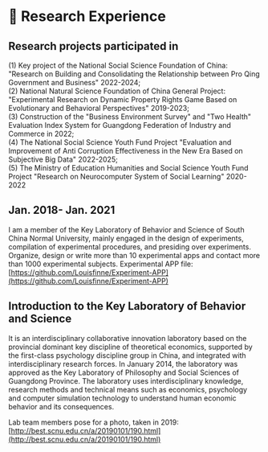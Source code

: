 # 💬 Research Experience

## Research projects participated in
(1) Key project of the National Social Science Foundation of China: "Research on Building and Consolidating the Relationship between Pro Qing Government and Business" 2022-2024;  
(2) National Natural Science Foundation of China General Project: "Experimental Research on Dynamic Property Rights Game Based on Evolutionary and Behavioral Perspectives" 2019-2023;   
(3) Construction of the "Business Environment Survey" and "Two Health" Evaluation Index System for Guangdong Federation of Industry and Commerce in 2022;  
(4) The National Social Science Youth Fund Project "Evaluation and Improvement of Anti Corruption Effectiveness in the New Era Based on Subjective Big Data" 2022-2025;  
(5) The Ministry of Education Humanities and Social Science Youth Fund Project "Research on Neurocomputer System of Social Learning" 2020-2022  

## Jan. 2018- Jan. 2021
I am a member of the Key Laboratory of Behavior and Science of South China Normal University, mainly engaged in the design of experiments, compilation of experimental procedures, and presiding over experiments. Organize, design or write more than 10 experimental apps and contact more than 1000 experimental subjects. Experimental APP file: [https://github.com/Louisfinne/Experiment-APP](https://github.com/Louisfinne/Experiment-APP)    

## Introduction to the Key Laboratory of Behavior and Science  
It is an interdisciplinary collaborative innovation laboratory based on the provincial dominant key discipline of theoretical economics, supported by the first-class psychology discipline group in China, and integrated with interdisciplinary research forces. In January 2014, the laboratory was approved as the Key Laboratory of Philosophy and Social Sciences of Guangdong Province. The laboratory uses interdisciplinary knowledge, research methods and technical means such as economics, psychology and computer simulation technology to understand human economic behavior and its consequences.  

Lab team members pose for a photo, taken in 2019:[http://best.scnu.edu.cn/a/20190101/190.html](http://best.scnu.edu.cn/a/20190101/190.html)


